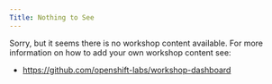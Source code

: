 ```yaml
---
Title: Nothing to See
---
```


Sorry, but it seems there is no workshop content available. For more
information on how to add your own workshop content see:

* https://github.com/openshift-labs/workshop-dashboard
